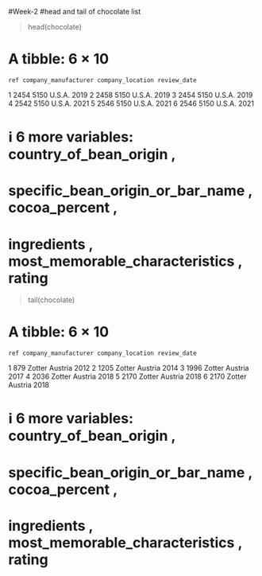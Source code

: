 #Week-2
#head and tail of chocolate list
> head(chocolate)
# A tibble: 6 × 10
    ref company_manufacturer company_location review_date
  <dbl> <chr>                <chr>                  <dbl>
1  2454 5150                 U.S.A.                  2019
2  2458 5150                 U.S.A.                  2019
3  2454 5150                 U.S.A.                  2019
4  2542 5150                 U.S.A.                  2021
5  2546 5150                 U.S.A.                  2021
6  2546 5150                 U.S.A.                  2021
# ℹ 6 more variables: country_of_bean_origin <chr>,
#   specific_bean_origin_or_bar_name <chr>, cocoa_percent <chr>,
#   ingredients <chr>, most_memorable_characteristics <chr>, rating <dbl>
> tail(chocolate)
# A tibble: 6 × 10
    ref company_manufacturer company_location review_date
  <dbl> <chr>                <chr>                  <dbl>
1   879 Zotter               Austria                 2012
2  1205 Zotter               Austria                 2014
3  1996 Zotter               Austria                 2017
4  2036 Zotter               Austria                 2018
5  2170 Zotter               Austria                 2018
6  2170 Zotter               Austria                 2018
# ℹ 6 more variables: country_of_bean_origin <chr>,
#   specific_bean_origin_or_bar_name <chr>, cocoa_percent <chr>,
#   ingredients <chr>, most_memorable_characteristics <chr>, rating <dbl>
   